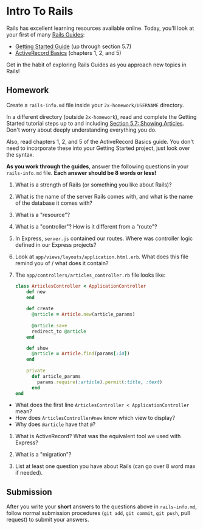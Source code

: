 # Intro To Rails

Rails has excellent learning resources available online. Today, you'll look at your first of many <a href="http://guides.rubyonrails.org/" target="_blank">Rails Guides</a>: 

  * <a href="http://guides.rubyonrails.org/getting_started.html" target="_blank">Getting Started Guide</a> (up through section 5.7)
  * <a href="http://guides.rubyonrails.org/active_record_basics.html" target="_blank">ActiveRecord Basics</a> (chapters 1, 2, and 5)

Get in the habit of exploring Rails Guides as you approach new topics in Rails!


## Homework

Create a `rails-info.md` file inside your `2x-homework/USERNAME` directory. 

In a different directory (outside `2x-homework`), read and complete the Getting Started tutorial steps up to and including <a href="http://guides.rubyonrails.org/getting_started.html#showing-articles" target="_blank">Section 5.7: Showing Articles</a>.  Don't worry about deeply understanding everything you do. 

Also, read chapters 1, 2, and 5 of the ActiveRecord Basics guide.  You don't need to incorporate these into your Getting Started project, just look over the syntax.

**As you work through the guides**, answer the following questions in your `rails-info.md` file. **Each answer should be 8 words or less!** 

1. What is a strength of Rails (or something you like about Rails)?

1. What is the name of the server Rails comes with, and what is the name of the database it comes with?

1. What is a "resource"?

1. What is a "controller"? How is it different from a "route"?

1. In Express, `server.js` contained our routes. Where was controller logic defined in our Express projects?

1. Look at `app/views/layouts/application.html.erb`. What does this file remind you of / what does it contain?

1. The `app/controllers/articles_controller.rb` file looks like:

	```ruby
	class ArticlesController < ApplicationController
	 	def new
		end
		
		def create
		  @article = Article.new(article_params)
		 
		  @article.save
		  redirect_to @article
		end

		def show
		  @article = Article.find(params[:id])
		end
		 
		private
		  def article_params
		    params.require(:article).permit(:title, :text)
		  end
	end
	```

  * What does the first line `ArticlesController < ApplicationController` mean?
  * How does `ArticlesController#new` know which view to display?
  * Why does `@article` have that `@`?

1. What is ActiveRecord? What was the equivalent tool we used with Express?

1. What is a "migration"?

1. List at least one question you have about Rails (can go over 8 word max if needed).

## Submission

After you write your **short** answers to the questions above in `rails-info.md`, follow normal submission procedures (`git add`, `git commit`, `git push`, pull request) to submit your answers.
